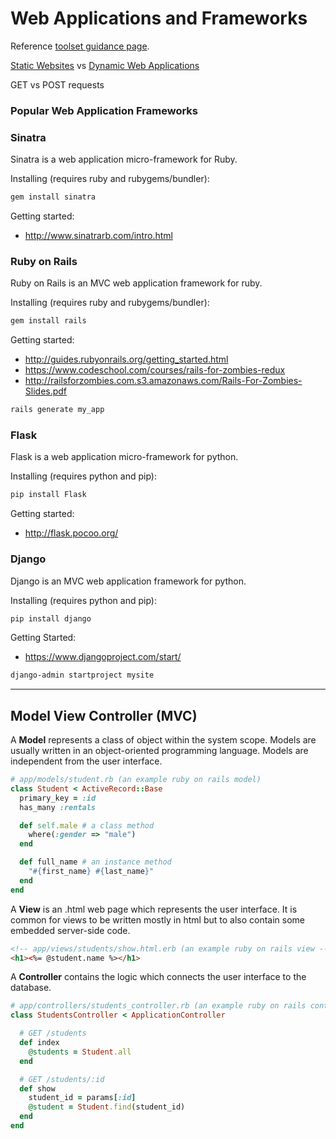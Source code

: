 # Web Applications and Frameworks

Reference [toolset guidance page](/resources/group-project/toolsets.md).

[Static Websites](https://github.com/gwu-business/student-site) vs [Dynamic Web Applications](https://github.com/gwu-business/salad-system-py)

GET vs POST requests

### Popular Web Application Frameworks

### Sinatra

Sinatra is a web application micro-framework for Ruby.

Installing (requires ruby and rubygems/bundler):

```` sh
gem install sinatra
````

Getting started:

 + http://www.sinatrarb.com/intro.html


### Ruby on Rails

Ruby on Rails is an MVC web application framework for ruby.

Installing (requires ruby and rubygems/bundler):

```` sh
gem install rails
````

Getting started:
 + http://guides.rubyonrails.org/getting_started.html
 + https://www.codeschool.com/courses/rails-for-zombies-redux
 + http://railsforzombies.com.s3.amazonaws.com/Rails-For-Zombies-Slides.pdf

```` sh
rails generate my_app
````

### Flask

Flask is a web application micro-framework for python.

Installing (requires python and pip):

```` sh
pip install Flask
````

Getting started:

 + http://flask.pocoo.org/

### Django

Django is an MVC web application framework for python.

Installing (requires python and pip):

```` sh
pip install django
````

Getting Started:

 + https://www.djangoproject.com/start/

```` sh
django-admin startproject mysite
````














<hr>


## Model View Controller (MVC)

A **Model** represents a class of object within the system scope.
 Models are usually written in an object-oriented programming language. Models are independent from the user interface.

```` rb
# app/models/student.rb (an example ruby on rails model)
class Student < ActiveRecord::Base
  primary_key = :id
  has_many :rentals

  def self.male # a class method
    where(:gender => "male")
  end

  def full_name # an instance method
    "#{first_name} #{last_name}"
  end
end
````

A **View** is an .html web page which represents the user interface. It is common for views to be written mostly in html but to also contain some embedded server-side code.

```` html
<!-- app/views/students/show.html.erb (an example ruby on rails view -->
<h1><%= @student.name %></h1>
````

A **Controller** contains the logic which connects the user interface to the database.

```` rb
# app/controllers/students_controller.rb (an example ruby on rails controller)
class StudentsController < ApplicationController

  # GET /students
  def index
    @students = Student.all
  end

  # GET /students/:id
  def show
    student_id = params[:id]
    @student = Student.find(student_id)
  end
end
````
